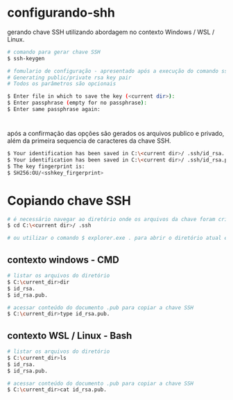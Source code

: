 # configurando-shh
gerando chave SSH utilizando abordagem no contexto Windows / WSL / Linux.

```bash
# comando para gerar chave SSH
$ ssh-keygen

# fomulario de configuração - apresentado após a execução do comando ssh-keygen
# Generating public/private rsa key pair
# Todos os parâmetros são opcionais

$ Enter file in which to save the key (<current dir>):
$ Enter passphrase (empty for no passphrase):
$ Enter same passphrase again:
```
#
após a confirmação das opções são gerados os arquivos publico e privado, além da primeira sequencia de caracteres da chave SSH.

```bash
$ Your identification has been saved in C:\<current dir>/ .ssh/id_rsa.
$ Your identification has been saved in C:\<current dir>/ .ssh/id_rsa.pub.
$ The key fingerprint is:
$ SH256:OU/<sshkey_firgerprint>
```
# Copiando chave SSH
```bash
# é necessário navegar ao diretório onde os arquivos da chave foram criados para acessar seu conteúdo
$ cd C:\<current dir>/ .ssh

# ou utilizar o comando $ explorer.exe . para abrir o diretório atual e ter acesso as pastas
```

## contexto windows - CMD
```bash
# listar os arquivos do diretório
$ C:\current_dir>dir
$ id_rsa.
$ id_rsa.pub.

# acessar conteúdo do documento .pub para copiar a chave SSH
$ C:\current_dir>type id_rsa.pub.
```

## contexto WSL / Linux - Bash
```bash
# listar os arquivos do diretório
$ C:\current_dir>ls
$ id_rsa.
$ id_rsa.pub.

# acessar conteúdo do documento .pub para copiar a chave SSH
$ C:\current_dir>cat id_rsa.pub.
```
